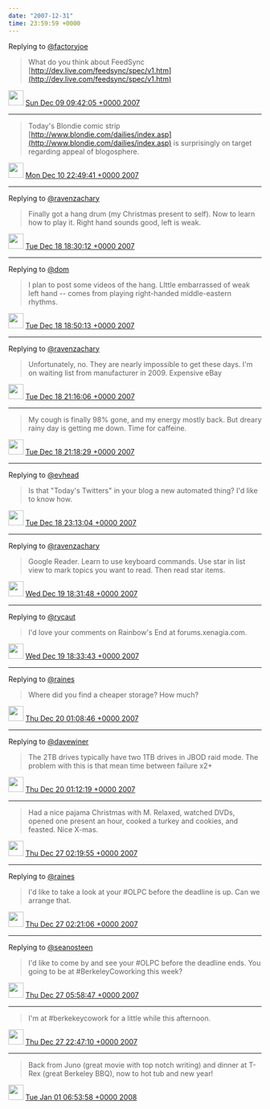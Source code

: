 ```yaml
---    
date: "2007-12-31"
time: 23:59:59 +0000
---
```


Replying to [@factoryjoe](https://twitter.com/chrismessina/status/483030582)

> What do you think about FeedSync [http://dev.live.com/feedsync/spec/v1.htm](http://dev.live.com/feedsync/spec/v1.htm)

<img src="{{ site.url }}{{ site.baseurl }}/assets/images/media/tweet.ico" width="30" /> [Sun Dec 09 09:42:05 +0000 2007](https://twitter.com/ChristopherA/status/483058762)

----

> Today's Blondie comic strip [http://www.blondie.com/dailies/index.asp](http://www.blondie.com/dailies/index.asp) is surprisingly on target regarding appeal of blogosphere.

<img src="{{ site.url }}{{ site.baseurl }}/assets/images/media/tweet.ico" width="30" /> [Mon Dec 10 22:49:41 +0000 2007](https://twitter.com/ChristopherA/status/488024672)

----

Replying to [@ravenzachary](https://twitter.com/ravenzachary/status/505097252)

> Finally got a hang drum (my Christmas present to self). Now to learn how to play it. Right hand sounds good, left is weak.

<img src="{{ site.url }}{{ site.baseurl }}/assets/images/media/tweet.ico" width="30" /> [Tue Dec 18 18:30:12 +0000 2007](https://twitter.com/ChristopherA/status/511761072)

----

Replying to [@dom](https://twitter.com/dom/status/508403192)

> I plan to post some videos of the hang. LIttle embarrassed of weak left hand -- comes from playing right-handed middle-eastern rhythms.

<img src="{{ site.url }}{{ site.baseurl }}/assets/images/media/tweet.ico" width="30" /> [Tue Dec 18 18:50:13 +0000 2007](https://twitter.com/ChristopherA/status/511810142)

----

Replying to [@ravenzachary](https://twitter.com/ravenzachary/status/511816052)

> Unfortunately, no. They are nearly impossible to get these days. I'm on waiting list from manufacturer in 2009. Expensive eBay

<img src="{{ site.url }}{{ site.baseurl }}/assets/images/media/tweet.ico" width="30" /> [Tue Dec 18 21:16:06 +0000 2007](https://twitter.com/ChristopherA/status/512168802)

----

> My cough is finally 98% gone, and my energy mostly back. But dreary rainy day is getting me down. Time for caffeine.

<img src="{{ site.url }}{{ site.baseurl }}/assets/images/media/tweet.ico" width="30" /> [Tue Dec 18 21:18:29 +0000 2007](https://twitter.com/ChristopherA/status/512174492)

----

Replying to [@evhead](https://twitter.com/evhead/status/145454532)

> Is that "Today's Twitters" in your blog a new automated thing? I'd like to know how.

<img src="{{ site.url }}{{ site.baseurl }}/assets/images/media/tweet.ico" width="30" /> [Tue Dec 18 23:13:04 +0000 2007](https://twitter.com/ChristopherA/status/512457352)

----

Replying to [@ravenzachary](https://twitter.com/ravenzachary/status/512959222)

> Google Reader. Learn to use keyboard commands. Use star in list view to mark topics you want to read. Then read star items.

<img src="{{ site.url }}{{ site.baseurl }}/assets/images/media/tweet.ico" width="30" /> [Wed Dec 19 18:31:48 +0000 2007](https://twitter.com/ChristopherA/status/515172822)

----

Replying to [@rycaut](https://twitter.com/rycaut/status/513322242)

> I'd love your comments on Rainbow's End at forums.xenagia.com.

<img src="{{ site.url }}{{ site.baseurl }}/assets/images/media/tweet.ico" width="30" /> [Wed Dec 19 18:33:43 +0000 2007](https://twitter.com/ChristopherA/status/515178372)

----

Replying to [@raines](https://twitter.com/raines/status/516005662)

> Where did you find a cheaper storage? How much?

<img src="{{ site.url }}{{ site.baseurl }}/assets/images/media/tweet.ico" width="30" /> [Thu Dec 20 01:08:46 +0000 2007](https://twitter.com/ChristopherA/status/516148842)

----

Replying to [@davewiner](https://twitter.com/davewiner/status/515999102)

> The 2TB drives typically have two 1TB drives in JBOD raid mode. The problem with this is that mean time between failure x2+

<img src="{{ site.url }}{{ site.baseurl }}/assets/images/media/tweet.ico" width="30" /> [Thu Dec 20 01:12:19 +0000 2007](https://twitter.com/ChristopherA/status/516157402)

----

> Had a nice pajama Christmas with M. Relaxed, watched DVDs, opened one present an hour, cooked a turkey and cookies, and feasted. Nice X-mas.

<img src="{{ site.url }}{{ site.baseurl }}/assets/images/media/tweet.ico" width="30" /> [Thu Dec 27 02:19:55 +0000 2007](https://twitter.com/ChristopherA/status/536534692)

----

Replying to [@raines](https://twitter.com/raines/status/536379412)

> I'd like to take a look at your #OLPC before the deadline is up. Can we arrange that.

<img src="{{ site.url }}{{ site.baseurl }}/assets/images/media/tweet.ico" width="30" /> [Thu Dec 27 02:21:06 +0000 2007](https://twitter.com/ChristopherA/status/536537472)

----

Replying to [@seanosteen](https://twitter.com/@seanosteen/status/535413742)

> I'd like to come by and see your #OLPC before the deadline ends. You going to be at #BerkeleyCoworking this week?

<img src="{{ site.url }}{{ site.baseurl }}/assets/images/media/tweet.ico" width="30" /> [Thu Dec 27 05:58:47 +0000 2007](https://twitter.com/ChristopherA/status/536995332)

----

> I'm at #berkekeycowork for a little while this afternoon.

<img src="{{ site.url }}{{ site.baseurl }}/assets/images/media/tweet.ico" width="30" /> [Thu Dec 27 22:47:10 +0000 2007](https://twitter.com/ChristopherA/status/539278592)

----

> Back from Juno (great movie with top notch writing) and dinner at T-Rex (great Berkeley BBQ), now to hot tub and new year!

<img src="{{ site.url }}{{ site.baseurl }}/assets/images/media/tweet.ico" width="30" /> [Tue Jan 01 06:53:58 +0000 2008](https://twitter.com/ChristopherA/status/551677592)
